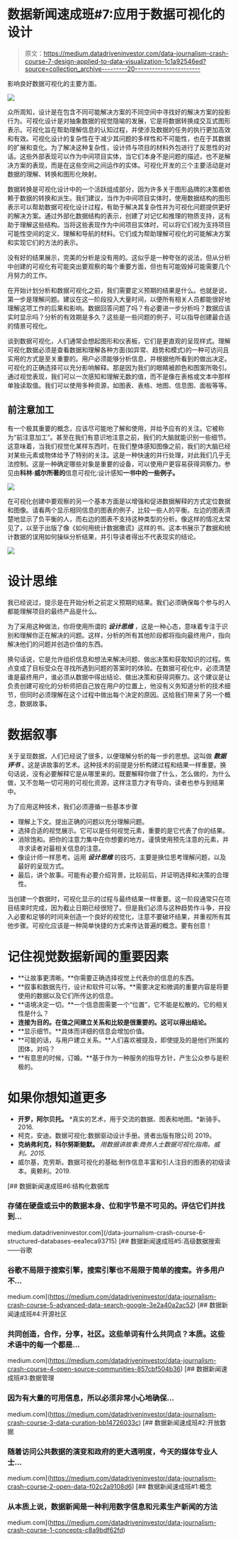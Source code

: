 # 数据新闻速成班#7:应用于数据可视化的设计

> 原文：<https://medium.datadriveninvestor.com/data-journalism-crash-course-7-design-applied-to-data-visualization-1c1a92546ed?source=collection_archive---------20----------------------->

影响良好数据可视化的主要方面。

![](img/ed6c72a4b34d5736ff02e9e16cbe6ecd.png)

众所周知，设计是在包含不同可能解决方案的不同空间中寻找好的解决方案的投影行为。可视化设计是对抽象数据的视觉隐喻的发展，它是将数据转换成交互式图形表示。可视化旨在帮助理解信息的认知过程，并使涉及数据的任务的执行更加高效和有效。可视化设计的复杂性在于减少其问题的多样性和不可能性，也在于其数据的扩展和变化。为了解决这种复杂性，设计师与项目的材料外包进行了反思性的对话。这些外部表现可以作为中间项目实体，当它们本身不是问题的描述，也不是解决方案的表现，而是在这些空间之间运作的实体。可视化开发的三个主要活动是对数据的理解、转换和图形化映射。

数据转换是可视化设计中的一个活跃组成部分，因为许多关于图形品牌的决策都依赖于数据的转换和派生。我们建议，当作为中间项目实体时，使用数据结构的图形表示可以帮助数据可视化设计过程，有助于解决其复杂性并为可视化问题提供更好的解决方案。通过外部化数据结构的表示，创建了对记忆和推理的物质支持，这有助于理解这些结构。当将这些表现作为中间项目实体时，可以将它们视为支持项目可能性空间的定义、理解和导航的材料。它们成为帮助理解可视化的可能解决方案和实现它们的方法的表示。

没有好的结果展示，完美的分析是没有用的。这似乎是一种夸张的说法，但从分析中创建的可视化有可能突出要观察的每个重要方面，但也有可能毁掉可能需要几个月努力的工作。

在开始计划分析和数据可视化之前，我们需要定义预期的结果是什么。也就是说，第一步是理解问题。建议在这一阶段投入大量时间，以便所有相关人员都能很好地理解这项工作的后果和影响。数据回答问题了吗？有必要进一步分析吗？数据应该实时显示吗？分析的有效期是多久？这些是一些问题的例子，可以指导创建最合适的情景可视化。

谈到数据可视化，人们通常会想起图形和仪表板，它们是更直观的呈现样式。理解可视化数据必须是查看数据和理解各种方面(如异常、趋势和模式)的一种可访问且实用的方式是至关重要的。用户必须能够分析信息，并根据他所看到的做出决定。可视化的正确选择可以充分影响解释。那是因为我们的眼睛被颜色和图案所吸引。通过视觉表现，我们可以一次感知和理解无数的值，而不是像在表格或文本中那样单独读取值。我们可以使用多种资源，如图表、表格、地图、信息图、面板等等。

## 前注意加工

有一个极其重要的概念，应该尽可能地了解和使用，并给予应有的关注。它被称为“前注意加工”。甚至在我们有意识地注意之前，我们的大脑就能识别一些细节。这意味着，当我们视觉化某样东西时，在我们整体感知图像之前，我们的大脑已经对某些元素或物体给予了特别的关注。这是一种快速的并行处理，对此我们几乎无法控制。这是一种确定哪些对象是重要的设备，可以使用户更容易获得洞察力。参见由**科林·威尔所著的**信息可视化:设计感知**一书中的一些例子。**

![](img/dabee996ebc5c0d22da85e91441b6c0b.png)

在可视化创建中要观察的另一个基本方面是以增强和促进数据解释的方式定位数据和图像。请看两个显示相同信息的图表的例子，比较一些人的平衡。左边的图表清楚地显示了负平衡的人，而右边的图表不支持这种类型的分析。像这样的情况太常见了，以至于出版了像《如何用统计数据撒谎》这样的书。这本书展示了数据和统计数据的误用如何操纵分析结果，并引导读者得出不代表现实的结论。

![](img/5b1093dff32d921b0fa852cfc883e260.png)

# 设计思维

我已经说过，提示是在开始分析之前定义预期的结果。我们必须确保每个参与的人都能理解项目的最终产品是什么。

为了采用这种做法，你将使用所谓的 ***设计思维*** ，这是一种心态，意味着专注于识别和理解你正在解决的问题。这样，分析的所有其他阶段都将指向最终用户，指向解决他们的问题并创造价值的东西。

换句话说，它是允许组织信息和想法来解决问题、做出决策和获取知识的过程。焦点变成了目标受众在寻找所遇到问题的答案时的体验。在数据可视化中，必须清楚谁是最终用户，谁必须从数据中得出结论、做出决策和获得洞察力。这个建议是让负责创建可视化的分析师把自己放在用户的位置上，他没有义务知道分析的技术细节，但同时必须理解在这个过程中做出每个决定的原因。这给我们带来了另一个概念，数据故事。

# 数据叙事

关于呈现数据，人们已经说了很多，以便理解分析的每一步的思想。这叫做 ***数据评书*** 。这是讲故事的艺术。这种技术的前提是分析构建过程和结果一样重要。换句话说，没有必要解释它是从哪里来的。既要解释你做了什么，怎么做的，为什么做，又不忽略一切可用的可视化资源，这样注意力才有导向，读者也参与到结果中。

为了应用这种技术，我们必须遵循一些基本步骤

*   理解上下文。提出正确的问题以充分理解问题。
*   选择合适的视觉展示。它可以是任何视觉元素，重要的是它代表了你的结果。
*   消除饱和。把你的注意力集中在你想要的地方。谨慎使用预先注意的元素，并寻求读者对最相关信息的注意。
*   像设计师一样思考。运用 ***设计思维*** 的技巧，主要是换位思考理解问题，以及最好的呈现方式。
*   最后，讲个故事。可能有必要介绍背景，比较前后，并证明选择和决策的合理性。

当创建一个数据时，可视化显示的过程与最终结果一样重要。这一阶段通常只在项目结束时完成，因为截止日期已经很短了。但是我们必须与这种趋势作斗争，并投入必要和足够的时间来创造一个良好的视觉化，注意不要破坏结果，并重视所有其他步骤。可视化应该是一种简单快捷的方式来传达普遍的概念。要有创意！

# 记住视觉数据新闻的重要因素

*   **让故事更清晰。**你需要正确选择视觉上代表你的信息的东西。
*   **叙事和数据先行，设计和软件可以等。**需要决定和微调的重要内容是将要使用的数据以及它们所传达的信息。
*   **语境决定一切。**一个信息图需要一个“位置”，它不能是松散的。它的相关性是什么？
*   **连接为目的。在值之间建立关系和比较是很重要的。这可以得出结论。**
*   **显示细节。**具体而详细的信息会增加价值。
*   **可能的话，与用户建立关系。**人们喜欢被提及，即使提及的是他们所属的团体，对吗？
*   **有意思的时候，订婚。**基于作为一种服务的指导方针，产生公众参与是积极的。

# 如果你想知道更多

*   **开罗，阿尔贝托。** *真实的艺术，用于交流的数据、图表和地图。*新骑手。2016.
*   柯克，安迪。数据可视化:数据驱动设计手册。贤者出版有限公司 2019。
*   **克纳弗利克，科尔努斯鲍默。** *用数据讲故事:商务人士数据可视化指南。威利。2015.*
*   威尔基，克劳斯。数据可视化的基础:制作信息丰富和引人注目的图表的初级读本。奥赖利。2019.

[](/data-journalism-crash-course-6-structured-databases-eea1eca93715) [## 数据新闻速成班#6:结构化数据库

### 存储在硬盘或云中的数据本身、位和字节是不可见的。评估它们并找到…

medium.datadriveninvestor.com](/data-journalism-crash-course-6-structured-databases-eea1eca93715) [](https://medium.com/datadriveninvestor/data-journalism-crash-course-5-advanced-data-search-google-3e2a40a2ac52) [## 数据新闻速成班#5:高级数据搜索——谷歌

### 谷歌不局限于搜索引擎，搜索引擎也不局限于简单的搜索。许多用户不…

medium.com](https://medium.com/datadriveninvestor/data-journalism-crash-course-5-advanced-data-search-google-3e2a40a2ac52) [](https://medium.com/datadriveninvestor/data-journalism-crash-course-4-open-source-communities-857cbf504b36) [## 数据新闻速成班#4:开源社区

### 共同创造，合作，分享，社区。这些单词有什么共同点？本质。这些术语中的每一个都是…

medium.com](https://medium.com/datadriveninvestor/data-journalism-crash-course-4-open-source-communities-857cbf504b36) [](https://medium.com/datadriveninvestor/data-journalism-crash-course-3-data-curation-bb14726033c) [## 数据新闻速成班#3:数据管理

### 因为有大量的可用信息，所以必须非常小心地确保…

medium.com](https://medium.com/datadriveninvestor/data-journalism-crash-course-3-data-curation-bb14726033c) [](https://medium.com/datadriveninvestor/data-journalism-crash-course-2-open-data-f02c2a9108d6) [## 数据新闻速成班#2:开放数据

### 随着访问公共数据的演变和政府的更大透明度，今天的媒体专业人士…

medium.com](https://medium.com/datadriveninvestor/data-journalism-crash-course-2-open-data-f02c2a9108d6) [](https://medium.com/datadriveninvestor/data-journalism-crash-course-1-concepts-c8a9bdf62fd) [## 数据新闻速成班#1:概念

### 从本质上说，数据新闻是一种利用数字信息和元素生产新闻的方法

medium.com](https://medium.com/datadriveninvestor/data-journalism-crash-course-1-concepts-c8a9bdf62fd)